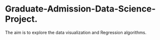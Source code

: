 # Graduate-Admission-Data-Science-Project.
The aim is to explore the data visualization and Regression algorithms.
